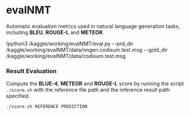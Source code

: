 # evalNMT
Automatic evaluation metrics used in natural language generation tasks, including **BLEU**, **ROUGE-L** and **METEOR**.

!python3 /kaggle/working/evalNMT/eval.py --prd_dir /kaggle/working/evalNMT/data/nngen.codisum.test.msg --gold_dir /kaggle/working/evalNMT/data/codisum.test.msg 

### Result Evaluation

Compute the **BLUE-4**, **METEOR** and **ROUGE-L** score by running the script `./score.sh` with the reference file path and the inference result path specified. 

```bash
./score.sh REFERENCE PREDICTION
```
